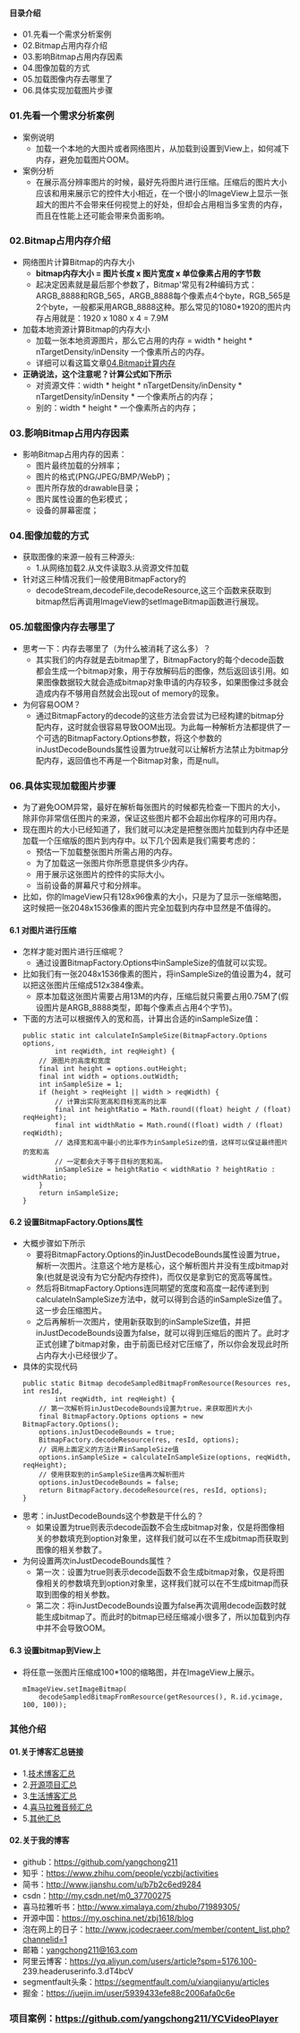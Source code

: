 #### 目录介绍
- 01.先看一个需求分析案例
- 02.Bitmap占用内存介绍
- 03.影响Bitmap占用内存因素
- 04.图像加载的方式
- 05.加载图像内存去哪里了
- 06.具体实现加载图片步骤





### 01.先看一个需求分析案例
- 案例说明
    - 加载一个本地的大图片或者网络图片，从加载到设置到View上，如何减下内存，避免加载图片OOM。
- 案例分析
    - 在展示高分辨率图片的时候，最好先将图片进行压缩。压缩后的图片大小应该和用来展示它的控件大小相近，在一个很小的ImageView上显示一张超大的图片不会带来任何视觉上的好处，但却会占用相当多宝贵的内存，而且在性能上还可能会带来负面影响。



### 02.Bitmap占用内存介绍
- 网络图片计算Bitmap的内存大小
    - **bitmap内存大小 = 图片长度 x 图片宽度 x 单位像素占用的字节数**
    - 起决定因素就是最后那个参数了，Bitmap'常见有2种编码方式：ARGB_8888和RGB_565，ARGB_8888每个像素点4个byte，RGB_565是2个byte，一般都采用ARGB_8888这种。那么常见的1080*1920的图片内存占用就是：1920 x 1080 x 4 = 7.9M
- 加载本地资源计算Bitmap的内存大小
    - 加载一张本地资源图片，那么它占用的内存 = width * height * nTargetDensity/inDensity 一个像素所占的内存。
    - 详细可以看这篇文章[04.Bitmap计算内存](https://github.com/yangchong211/YCBlogs/blob/master/android/%E5%A4%9A%E5%AA%92%E4%BD%93/04.Bitmap%E8%AE%A1%E7%AE%97%E5%86%85%E5%AD%98.md)
- **正确说法，这个注意呢？计算公式如下所示**
    - 对资源文件：width * height * nTargetDensity/inDensity * nTargetDensity/inDensity * 一个像素所占的内存；
    - 别的：width * height * 一个像素所占的内存；




### 03.影响Bitmap占用内存因素
- 影响Bitmap占用内存的因素：
    - 图片最终加载的分辨率；
    - 图片的格式(PNG/JPEG/BMP/WebP)；
    - 图片所存放的drawable目录；
    - 图片属性设置的色彩模式；
    - 设备的屏幕密度；



### 04.图像加载的方式
- 获取图像的来源一般有三种源头:
    - 1.从网络加载2.从文件读取3.从资源文件加载
- 针对这三种情况我们一般使用BitmapFactory的
    - decodeStream,decodeFile,decodeResource,这三个函数来获取到bitmap然后再调用ImageView的setImageBitmap函数进行展现。



### 05.加载图像内存去哪里了
- 思考一下：内存去哪里了（为什么被消耗了这么多）？
    - 其实我们的内存就是去bitmap里了，BitmapFactory的每个decode函数都会生成一个bitmap对象，用于存放解码后的图像，然后返回该引用。如果图像数据较大就会造成bitmap对象申请的内存较多，如果图像过多就会造成内存不够用自然就会出现out of memory的现象。
- 为何容易OOM？
    - 通过BitmapFactory的decode的这些方法会尝试为已经构建的bitmap分配内存，这时就会很容易导致OOM出现。为此每一种解析方法都提供了一个可选的BitmapFactory.Options参数，将这个参数的inJustDecodeBounds属性设置为true就可以让解析方法禁止为bitmap分配内存，返回值也不再是一个Bitmap对象，而是null。




### 06.具体实现加载图片步骤
- 为了避免OOM异常，最好在解析每张图片的时候都先检查一下图片的大小，除非你非常信任图片的来源，保证这些图片都不会超出你程序的可用内存。
- 现在图片的大小已经知道了，我们就可以决定是把整张图片加载到内存中还是加载一个压缩版的图片到内存中。以下几个因素是我们需要考虑的：
    - 预估一下加载整张图片所需占用的内存。
    - 为了加载这一张图片你所愿意提供多少内存。
    - 用于展示这张图片的控件的实际大小。
    - 当前设备的屏幕尺寸和分辨率。
- 比如，你的ImageView只有128x96像素的大小，只是为了显示一张缩略图，这时候把一张2048x1536像素的图片完全加载到内存中显然是不值得的。



#### 6.1 对图片进行压缩
- 怎样才能对图片进行压缩呢？
    - 通过设置BitmapFactory.Options中inSampleSize的值就可以实现。
- 比如我们有一张2048x1536像素的图片，将inSampleSize的值设置为4，就可以把这张图片压缩成512x384像素。
    - 原本加载这张图片需要占用13M的内存，压缩后就只需要占用0.75M了(假设图片是ARGB_8888类型，即每个像素点占用4个字节)。
- 下面的方法可以根据传入的宽和高，计算出合适的inSampleSize值：
    ```
    public static int calculateInSampleSize(BitmapFactory.Options options, 
            int reqWidth, int reqHeight) { 
        // 源图片的高度和宽度 
        final int height = options.outHeight; 
        final int width = options.outWidth; 
        int inSampleSize = 1; 
        if (height > reqHeight || width > reqWidth) { 
            // 计算出实际宽高和目标宽高的比率 
            final int heightRatio = Math.round((float) height / (float) reqHeight); 
            final int widthRatio = Math.round((float) width / (float) reqWidth); 
            // 选择宽和高中最小的比率作为inSampleSize的值，这样可以保证最终图片的宽和高 
            // 一定都会大于等于目标的宽和高。 
            inSampleSize = heightRatio < widthRatio ? heightRatio : widthRatio; 
        } 
        return inSampleSize; 
    }  
    ```


#### 6.2 设置BitmapFactory.Options属性
- 大概步骤如下所示
    - 要将BitmapFactory.Options的inJustDecodeBounds属性设置为true，解析一次图片。注意这个地方是核心，这个解析图片并没有生成bitmap对象(也就是说没有为它分配内存控件)，而仅仅是拿到它的宽高等属性。
    - 然后将BitmapFactory.Options连同期望的宽度和高度一起传递到到calculateInSampleSize方法中，就可以得到合适的inSampleSize值了。这一步会压缩图片。
    - 之后再解析一次图片，使用新获取到的inSampleSize值，并把inJustDecodeBounds设置为false，就可以得到压缩后的图片了。此时才正式创建了bitmap对象，由于前面已经对它压缩了，所以你会发现此时所占内存大小已经很少了。
- 具体的实现代码
    ```
    public static Bitmap decodeSampledBitmapFromResource(Resources res, int resId, 
            int reqWidth, int reqHeight) { 
        // 第一次解析将inJustDecodeBounds设置为true，来获取图片大小 
        final BitmapFactory.Options options = new BitmapFactory.Options(); 
        options.inJustDecodeBounds = true; 
        BitmapFactory.decodeResource(res, resId, options); 
        // 调用上面定义的方法计算inSampleSize值 
        options.inSampleSize = calculateInSampleSize(options, reqWidth, reqHeight); 
        // 使用获取到的inSampleSize值再次解析图片 
        options.inJustDecodeBounds = false; 
        return BitmapFactory.decodeResource(res, resId, options); 
    }
    ```
- 思考：inJustDecodeBounds这个参数是干什么的？
    - 如果设置为true则表示decode函数不会生成bitmap对象，仅是将图像相关的参数填充到option对象里，这样我们就可以在不生成bitmap而获取到图像的相关参数了。
- 为何设置两次inJustDecodeBounds属性？
    - 第一次：设置为true则表示decode函数不会生成bitmap对象，仅是将图像相关的参数填充到option对象里，这样我们就可以在不生成bitmap而获取到图像的相关参数。
    - 第二次：将inJustDecodeBounds设置为false再次调用decode函数时就能生成bitmap了。而此时的bitmap已经压缩减小很多了，所以加载到内存中并不会导致OOM。



#### 6.3 设置bitmap到View上
- 将任意一张图片压缩成100*100的缩略图，并在ImageView上展示。
    ```
    mImageView.setImageBitmap( 
        decodeSampledBitmapFromResource(getResources(), R.id.ycimage, 100, 100)); 
    ```





### 其他介绍
#### 01.关于博客汇总链接
- 1.[技术博客汇总](https://www.jianshu.com/p/614cb839182c)
- 2.[开源项目汇总](https://blog.csdn.net/m0_37700275/article/details/80863574)
- 3.[生活博客汇总](https://blog.csdn.net/m0_37700275/article/details/79832978)
- 4.[喜马拉雅音频汇总](https://www.jianshu.com/p/f665de16d1eb)
- 5.[其他汇总](https://www.jianshu.com/p/53017c3fc75d)



#### 02.关于我的博客
- github：https://github.com/yangchong211
- 知乎：https://www.zhihu.com/people/yczbj/activities
- 简书：http://www.jianshu.com/u/b7b2c6ed9284
- csdn：http://my.csdn.net/m0_37700275
- 喜马拉雅听书：http://www.ximalaya.com/zhubo/71989305/
- 开源中国：https://my.oschina.net/zbj1618/blog
- 泡在网上的日子：http://www.jcodecraeer.com/member/content_list.php?channelid=1
- 邮箱：yangchong211@163.com
- 阿里云博客：https://yq.aliyun.com/users/article?spm=5176.100- 239.headeruserinfo.3.dT4bcV
- segmentfault头条：https://segmentfault.com/u/xiangjianyu/articles
- 掘金：https://juejin.im/user/5939433efe88c2006afa0c6e



### 项目案例：https://github.com/yangchong211/YCVideoPlayer



